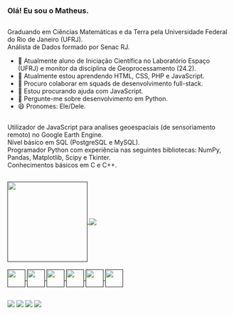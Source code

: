 ### Olá! Eu sou o Matheus.
##
Graduando em Ciências Matemáticas e da Terra pela Universidade Federal do Rio de Janeiro (UFRJ). <br>
Análista de Dados formado por Senac RJ.

- 🔭 Atualmente aluno de Iniciação Científica no Laboratório Espaço (UFRJ) e monitor da disciplina de Geoprocessamento (24.2).
- 🌱 Atualmente estou aprendendo HTML, CSS, PHP e JavaScript.
- 👯 Procuro colaborar em squads de desenvolvimento full-stack.
- 🤔 Estou procurando ajuda com JavaScript.
- 💬 Pergunte-me sobre desenvolvimento em Python.
- 😄 Pronomes: Ele/Dele.

##
Utilizador de JavaScript para analises geoespaciais (de sensoriamento remoto) no Google Earth Engine. <br>
Nível básico em SQL (PostgreSQL e MySQL). <br>
Programador Python com experiência nas seguintes bibliotecas: NumPy, Pandas, Matplotlib, Scipy e Tkinter. <br>
Conhecimentos básicos em C e C++.

## 
<div class='cartoes'>
  <a href=''>
    <img align='center' height='180cm' src='https://github-readme-stats.vercel.app/api?username=mattaugustt&show_icons=true&theme=radical&include_all_commits=true&count_private=true&layout=compact'/>
    <img align='center' heght='200cm' src='https://github-readme-stats.vercel.app/api/top-langs/?username=mattaugustt&layout=compact'/>
</div>

<br>
<div class='linguagens' style="display: inline_block">
  <img align='center' heght='30' width='40' src="https://cdn.jsdelivr.net/gh/devicons/devicon@latest/icons/python/python-original.svg" />
  
  <img align='center' heght='30' width='40' src="https://cdn.jsdelivr.net/gh/devicons/devicon@latest/icons/javascript/javascript-plain.svg" />
          
  <img align='center' heght='30' width='40' src="https://cdn.jsdelivr.net/gh/devicons/devicon@latest/icons/css3/css3-original.svg" />

  <img align='center' heght='30' width='40' src="https://cdn.jsdelivr.net/gh/devicons/devicon@latest/icons/html5/html5-original.svg" />          

  <img align='center' heght='30' width='40' src="https://cdn.jsdelivr.net/gh/devicons/devicon@latest/icons/postgresql/postgresql-original.svg" />
  
  <img align='center' heght='30' width='40' src="https://cdn.jsdelivr.net/gh/devicons/devicon@latest/icons/mysql/mysql-original.svg" />
          
</div>

##

<div class='redes sociais'>
  <a class='gmail' href='mailto:mataugusto1999@gmail.com'><img src='https://img.shields.io/badge/Gmail-D14836?style=for-the-badge&logo=gmail&logoColor=white' target="_blank"></a>
  <a class='instagram' href='https://instagram.com/mattaugustt'><img src='https://img.shields.io/badge/Instagram-E4405F?style=for-the-badge&logo=instagram&logoColor=white' target="_blank"></a>
  <a class='linkedin' href='https://www.linkedin.com/in/mattaugustt/'><img src='https://img.shields.io/badge/LinkedIn-0077B5?style=for-the-badge&logo=linkedin&logoColor=white' target="_blank"></a>
  <a class='facebook' href='https://www.facebook.com/Mattaugustto/'><img src='https://img.shields.io/badge/Facebook-1877F2?style=for-the-badge&logo=facebook&logoColor=white' target="_blank"></a>
</div>
<br>

